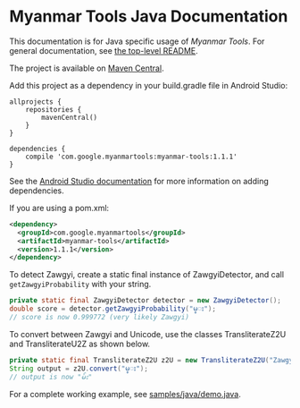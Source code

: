 # Myanmar Tools Java Documentation

This documentation is for Java specific usage of *Myanmar Tools*.  For general documentation, see [the top-level README](../../README.md).

The project is available on [Maven Central](https://mvnrepository.com/artifact/com.google.myanmartools/myanmar-tools).

Add this project as a dependency in your build.gradle file in Android Studio:

```
allprojects {
    repositories {
        mavenCentral()
    }
}

dependencies {
    compile 'com.google.myanmartools:myanmar-tools:1.1.1'
}
```

See the [Android Studio documentation](https://developer.android.com/studio/build/dependencies.html) for more information on adding dependencies.

If you are using a pom.xml:

```xml
<dependency>
  <groupId>com.google.myanmartools</groupId>
  <artifactId>myanmar-tools</artifactId>
  <version>1.1.1</version>
</dependency>
```

To detect Zawgyi, create a static final instance of ZawgyiDetector, and call `getZawgyiProbability` with your string.

```java
private static final ZawgyiDetector detector = new ZawgyiDetector();
double score = detector.getZawgyiProbability("မ္း");
// score is now 0.999772 (very likely Zawgyi)
```

To convert between Zawgyi and Unicode, use the classes TransliterateZ2U and TransliterateU2Z as shown below.

```java
private static final TransliterateZ2U z2U = new TransliterateZ2U("Zawgyi to Unicode");
String output = z2U.convert("မ္း");
// output is now "မ်း"
```

For a complete working example, see [samples/java/demo.java](../../samples/java/demo.java).
